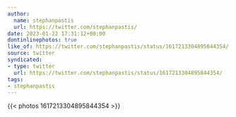```yaml
---
author:
  name: stephanpastis
  url: https://twitter.com/stephanpastis/
date: 2023-01-22 17:31:12+00:00
dontinlinephotos: true
like_of: https://twitter.com/stephanpastis/status/1617213304895844354/
source: twitter
syndicated:
- type: twitter
  url: https://twitter.com/stephanpastis/status/1617213304895844354/
tags:
- stephanpastis
---
```




{{< photos 1617213304895844354 >}}